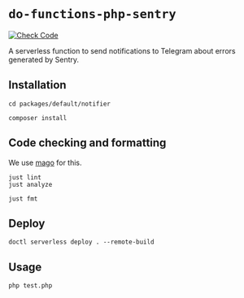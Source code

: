 # `do-functions-php-sentry`

[![Check Code](https://github.com/ElefantOne/do-functions-php-sentry/actions/workflows/check-code.yml/badge.svg)](https://github.com/ElefantOne/do-functions-php-sentry/actions/workflows/check-code.yml)

A serverless function to send notifications to Telegram about errors generated by Sentry.

## Installation

```shell
cd packages/default/notifier

composer install
```

## Code checking and formatting

We use [mago](https://github.com/carthage-software/mago) for this.

```shell
just lint
just analyze

just fmt
```

## Deploy

```shell
doctl serverless deploy . --remote-build
```

## Usage

```shell
php test.php
```
